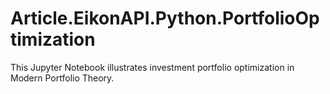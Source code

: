 # Article.EikonAPI.Python.PortfolioOptimization
This Jupyter Notebook illustrates investment portfolio optimization in Modern Portfolio Theory.
